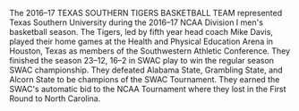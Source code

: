 The 2016–17 TEXAS SOUTHERN TIGERS BASKETBALL TEAM represented Texas Southern University during the 2016–17 NCAA Division I men's basketball season. The Tigers, led by fifth year head coach Mike Davis, played their home games at the Health and Physical Education Arena in Houston, Texas as members of the Southwestern Athletic Conference. They finished the season 23–12, 16–2 in SWAC play to win the regular season SWAC championship. They defeated Alabama State, Grambling State, and Alcorn State to be champions of the SWAC Tournament. They earned the SWAC's automatic bid to the NCAA Tournament where they lost in the First Round to North Carolina.
